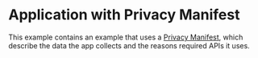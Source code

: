 # Application with Privacy Manifest

This example contains an example that uses a [Privacy Manifest](https://developer.apple.com/documentation/bundleresources/privacy_manifest_files), which describe the data the app collects and the reasons required APIs it uses.